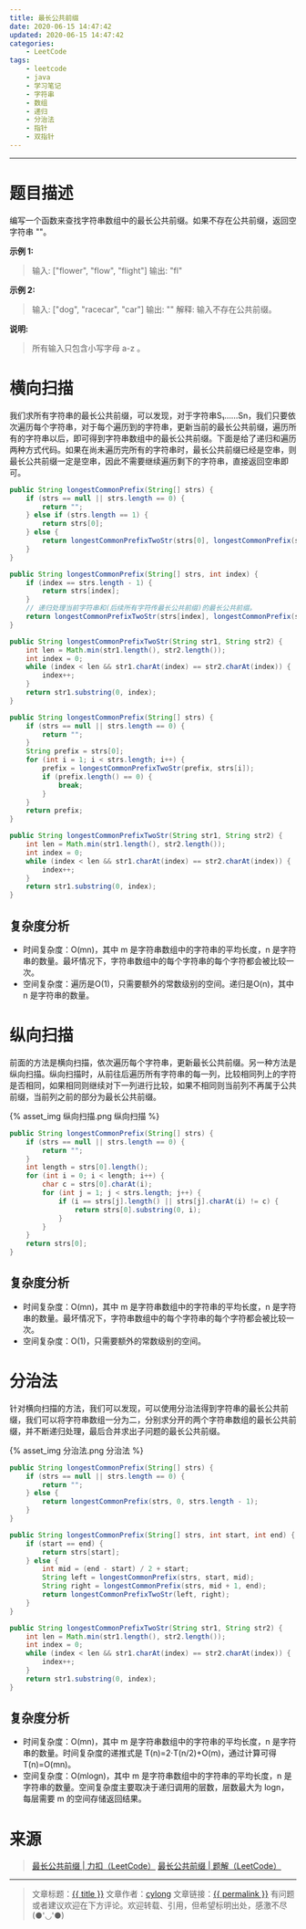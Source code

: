 ```yaml
---
title: 最长公共前缀
date: 2020-06-15 14:47:42
updated: 2020-06-15 14:47:42
categories:
    - LeetCode
tags:
    - leetcode
    - java
    - 学习笔记
    - 字符串
    - 数组
    - 递归
    - 分治法
    - 指针
    - 双指针
---
```

---

# 题目描述

编写一个函数来查找字符串数组中的最长公共前缀。如果不存在公共前缀，返回空字符串 ""。

**示例 1:**

> 输入: ["flower", "flow", "flight"]
> 输出: "fl"

**示例 2:**
> 输入: ["dog", "racecar", "car"]
> 输出: ""
> 解释: 输入不存在公共前缀。

**说明:**
> 所有输入只包含小写字母 a-z 。

<!-- more -->

# 横向扫描

我们求所有字符串的最长公共前缀，可以发现，对于字符串S₁……Sn，我们只要依次遍历每个字符串，对于每个遍历到的字符串，更新当前的最长公共前缀，遍历所有的字符串以后，即可得到字符串数组中的最长公共前缀。下面是给了递归和遍历两种方式代码。如果在尚未遍历完所有的字符串时，最长公共前缀已经是空串，则最长公共前缀一定是空串，因此不需要继续遍历剩下的字符串，直接返回空串即可。

```java
public String longestCommonPrefix(String[] strs) {
    if (strs == null || strs.length == 0) {
        return "";
    } else if (strs.length == 1) {
        return strs[0];
    } else {
        return longestCommonPrefixTwoStr(strs[0], longestCommonPrefix(strs, 1));
    }
}

public String longestCommonPrefix(String[] strs, int index) {
    if (index == strs.length - 1) {
        return strs[index];
    }
    // 递归处理当前字符串和(后续所有字符传最长公共前缀)的最长公共前缀。
    return longestCommonPrefixTwoStr(strs[index], longestCommonPrefix(strs, index + 1));
}

public String longestCommonPrefixTwoStr(String str1, String str2) {
    int len = Math.min(str1.length(), str2.length());
    int index = 0;
    while (index < len && str1.charAt(index) == str2.charAt(index)) {
        index++;
    }
    return str1.substring(0, index);
}
```

```java
public String longestCommonPrefix(String[] strs) {
    if (strs == null || strs.length == 0) {
        return "";
    }
    String prefix = strs[0];
    for (int i = 1; i < strs.length; i++) {
        prefix = longestCommonPrefixTwoStr(prefix, strs[i]);
        if (prefix.length() == 0) {
            break;
        }
    }
    return prefix;
}

public String longestCommonPrefixTwoStr(String str1, String str2) {
    int len = Math.min(str1.length(), str2.length());
    int index = 0;
    while (index < len && str1.charAt(index) == str2.charAt(index)) {
        index++;
    }
    return str1.substring(0, index);
}
```

## 复杂度分析

* 时间复杂度：O(mn)，其中 m 是字符串数组中的字符串的平均长度，n 是字符串的数量。最坏情况下，字符串数组中的每个字符串的每个字符都会被比较一次。
* 空间复杂度：遍历是O(1)，只需要额外的常数级别的空间。递归是O(n)，其中 n 是字符串的数量。

# 纵向扫描

前面的方法是横向扫描，依次遍历每个字符串，更新最长公共前缀。另一种方法是纵向扫描。纵向扫描时，从前往后遍历所有字符串的每一列，比较相同列上的字符是否相同，如果相同则继续对下一列进行比较，如果不相同则当前列不再属于公共前缀，当前列之前的部分为最长公共前缀。

{% asset_img 纵向扫描.png 纵向扫描 %}

```java
public String longestCommonPrefix(String[] strs) {
    if (strs == null || strs.length == 0) {
        return "";
    }
    int length = strs[0].length();
    for (int i = 0; i < length; i++) {
        char c = strs[0].charAt(i);
        for (int j = 1; j < strs.length; j++) {
            if (i == strs[j].length() || strs[j].charAt(i) != c) {
                return strs[0].substring(0, i);
            }
        }
    }
    return strs[0];
}
```

## 复杂度分析

* 时间复杂度：O(mn)，其中 m 是字符串数组中的字符串的平均长度，n 是字符串的数量。最坏情况下，字符串数组中的每个字符串的每个字符都会被比较一次。
* 空间复杂度：O(1)，只需要额外的常数级别的空间。

# 分治法

针对横向扫描的方法，我们可以发现，可以使用分治法得到字符串的最长公共前缀，我们可以将字符串数组一分为二，分别求分开的两个字符串数组的最长公共前缀，并不断递归处理，最后合并求出子问题的最长公共前缀。

{% asset_img 分治法.png 分治法 %}

```java
public String longestCommonPrefix(String[] strs) {
    if (strs == null || strs.length == 0) {
        return "";
    } else {
        return longestCommonPrefix(strs, 0, strs.length - 1);
    }
}

public String longestCommonPrefix(String[] strs, int start, int end) {
    if (start == end) {
        return strs[start];
    } else {
        int mid = (end - start) / 2 + start;
        String left = longestCommonPrefix(strs, start, mid);
        String right = longestCommonPrefix(strs, mid + 1, end);
        return longestCommonPrefixTwoStr(left, right);
    }
}

public String longestCommonPrefixTwoStr(String str1, String str2) {
    int len = Math.min(str1.length(), str2.length());
    int index = 0;
    while (index < len && str1.charAt(index) == str2.charAt(index)) {
        index++;
    }
    return str1.substring(0, index);
}
```

## 复杂度分析

* 时间复杂度：O(mn)，其中 m 是字符串数组中的字符串的平均长度，n 是字符串的数量。时间复杂度的递推式是 T(n)=2⋅T(n/2)+O(m)，通过计算可得 T(n)=O(mn)。
* 空间复杂度：O(mlogn)，其中 m 是字符串数组中的字符串的平均长度，n 是字符串的数量。空间复杂度主要取决于递归调用的层数，层数最大为 logn，每层需要 m 的空间存储返回结果。

# 来源
> [最长公共前缀 | 力扣（LeetCode）][1]
> [最长公共前缀 | 题解（LeetCode）][2]

---

> 文章标题：<a href='{{ permalink }}' title='{{ title }}' >{{ title }}</a>
> 文章作者：[cylong](http://www.cylong.com/about/ "cylong")
> 文章链接：<a href='{{ permalink }}' title='{{ title }}' >{{ permalink }}</a>
> 有问题或者建议欢迎在下方评论。欢迎转载、引用，但希望标明出处，感激不尽(●'◡'●)

[1]: https://leetcode-cn.com/problems/longest-common-prefix/ "最长公共前缀 | 力扣（LeetCode）"
[2]: https://leetcode-cn.com/problems/longest-common-prefix/solution/zui-chang-gong-gong-qian-zhui-by-leetcode-solution/ "最长公共前缀 | 题解（LeetCode）"
